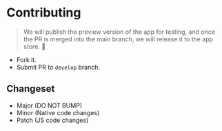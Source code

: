 # Contributing
> We will publish the preview version of the app for testing, and once the PR is merged into the main branch, we will release it to the app store. 🚀

- Fork it.
- Submit PR to `develop` branch.

## Changeset

- Major (DO NOT BUMP)
- Minor (Native code changes)
- Patch (JS code changes)